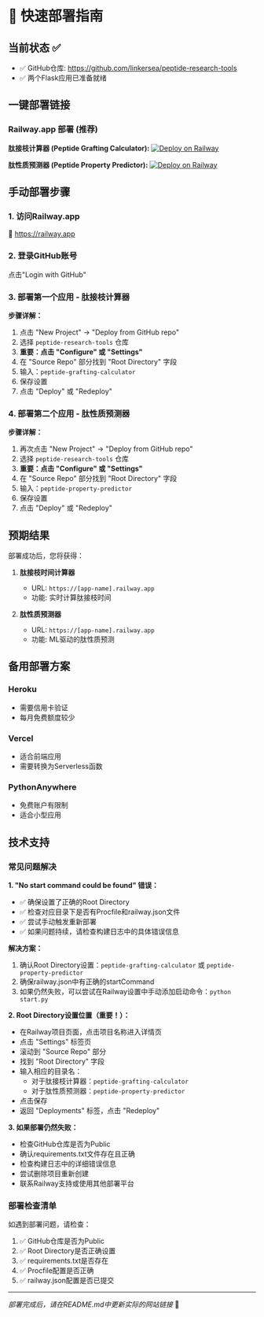 # 🚀 快速部署指南

## 当前状态 ✅
- ✅ GitHub仓库: https://github.com/linkersea/peptide-research-tools
- ✅ 两个Flask应用已准备就绪

## 一键部署链接

### Railway.app 部署 (推荐)

**肽接枝计算器 (Peptide Grafting Calculator):**
[![Deploy on Railway](https://railway.app/button.svg)](https://railway.app/new/template?template=https://github.com/linkersea/peptide-research-tools&envs=&envs=&envs=&envs=)

**肽性质预测器 (Peptide Property Predictor):**
[![Deploy on Railway](https://railway.app/button.svg)](https://railway.app/new/template?template=https://github.com/linkersea/peptide-research-tools&envs=&envs=&envs=&envs=)

## 手动部署步骤

### 1. 访问Railway.app
🔗 https://railway.app

### 2. 登录GitHub账号
点击"Login with GitHub"

### 3. 部署第一个应用 - 肽接枝计算器

**步骤详解：**
1. 点击 "New Project" → "Deploy from GitHub repo"
2. 选择 `peptide-research-tools` 仓库
3. **重要：点击 "Configure" 或 "Settings"**
4. 在 "Source Repo" 部分找到 "Root Directory" 字段
5. 输入：`peptide-grafting-calculator`
6. 保存设置
7. 点击 "Deploy" 或 "Redeploy"

### 4. 部署第二个应用 - 肽性质预测器

**步骤详解：**
1. 再次点击 "New Project" → "Deploy from GitHub repo"  
2. 选择 `peptide-research-tools` 仓库
3. **重要：点击 "Configure" 或 "Settings"**
4. 在 "Source Repo" 部分找到 "Root Directory" 字段
5. 输入：`peptide-property-predictor`
6. 保存设置
7. 点击 "Deploy" 或 "Redeploy"

## 预期结果

部署成功后，您将获得：

1. **肽接枝时间计算器**
   - URL: `https://[app-name].railway.app`
   - 功能: 实时计算肽接枝时间

2. **肽性质预测器**
   - URL: `https://[app-name].railway.app`
   - 功能: ML驱动的肽性质预测

## 备用部署方案

### Heroku
- 需要信用卡验证
- 每月免费额度较少

### Vercel
- 适合前端应用
- 需要转换为Serverless函数

### PythonAnywhere
- 免费账户有限制
- 适合小型应用

## 技术支持

### 常见问题解决

**1. "No start command could be found" 错误：**
- ✅ 确保设置了正确的Root Directory
- ✅ 检查对应目录下是否有Procfile和railway.json文件
- ✅ 尝试手动触发重新部署
- ✅ 如果问题持续，请检查构建日志中的具体错误信息

**解决方案：**
1. 确认Root Directory设置：`peptide-grafting-calculator` 或 `peptide-property-predictor`
2. 确保railway.json中有正确的startCommand
3. 如果仍然失败，可以尝试在Railway设置中手动添加启动命令：`python start.py`

**2. Root Directory设置位置（重要！）：**
- 在Railway项目页面，点击项目名称进入详情页
- 点击 "Settings" 标签页
- 滚动到 "Source Repo" 部分
- 找到 "Root Directory" 字段
- 输入相应的目录名：
  - 对于肽接枝计算器：`peptide-grafting-calculator`
  - 对于肽性质预测器：`peptide-property-predictor`
- 点击保存
- 返回 "Deployments" 标签，点击 "Redeploy" 

**3. 如果部署仍然失败：**
- 检查GitHub仓库是否为Public
- 确认requirements.txt文件存在且正确
- 检查构建日志中的详细错误信息
- 尝试删除项目重新创建
- 联系Railway支持或使用其他部署平台

### 部署检查清单

如遇到部署问题，请检查：
1. ✅ GitHub仓库是否为Public
2. ✅ Root Directory是否正确设置
3. ✅ requirements.txt是否存在
4. ✅ Procfile配置是否正确
5. ✅ railway.json配置是否已提交

---
*部署完成后，请在README.md中更新实际的网站链接* 📝
